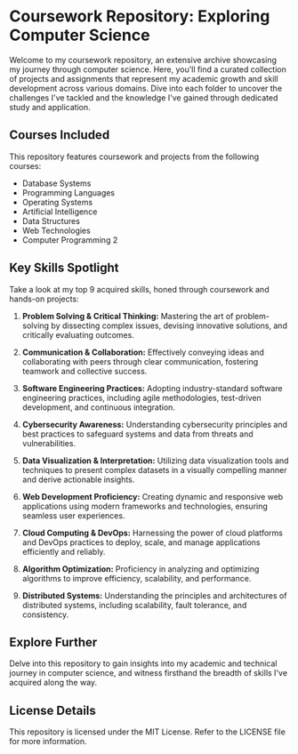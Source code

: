 # Coursework Repository: Exploring Computer Science

Welcome to my coursework repository, an extensive archive showcasing my journey through computer science. Here, you'll find a curated collection of projects and assignments that represent my academic growth and skill development across various domains. Dive into each folder to uncover the challenges I've tackled and the knowledge I've gained through dedicated study and application.

## Courses Included

This repository features coursework and projects from the following courses:

- Database Systems
- Programming Languages
- Operating Systems
- Artificial Intelligence
- Data Structures
- Web Technologies
- Computer Programming 2

## Key Skills Spotlight

Take a look at my top 9 acquired skills, honed through coursework and hands-on projects:

1. **Problem Solving & Critical Thinking:**
   Mastering the art of problem-solving by dissecting complex issues, devising innovative solutions, and critically evaluating outcomes.

2. **Communication & Collaboration:**
   Effectively conveying ideas and collaborating with peers through clear communication, fostering teamwork and collective success.

3. **Software Engineering Practices:**
   Adopting industry-standard software engineering practices, including agile methodologies, test-driven development, and continuous integration.

4. **Cybersecurity Awareness:**
   Understanding cybersecurity principles and best practices to safeguard systems and data from threats and vulnerabilities.

5. **Data Visualization & Interpretation:**
   Utilizing data visualization tools and techniques to present complex datasets in a visually compelling manner and derive actionable insights.

6. **Web Development Proficiency:**
   Creating dynamic and responsive web applications using modern frameworks and technologies, ensuring seamless user experiences.

7. **Cloud Computing & DevOps:**
   Harnessing the power of cloud platforms and DevOps practices to deploy, scale, and manage applications efficiently and reliably.

8. **Algorithm Optimization:**
   Proficiency in analyzing and optimizing algorithms to improve efficiency, scalability, and performance.

9. **Distributed Systems:**
   Understanding the principles and architectures of distributed systems, including scalability, fault tolerance, and consistency.

## Explore Further

Delve into this repository to gain insights into my academic and technical journey in computer science, and witness firsthand the breadth of skills I've acquired along the way.

## License Details

This repository is licensed under the MIT License. Refer to the LICENSE file for more information.
